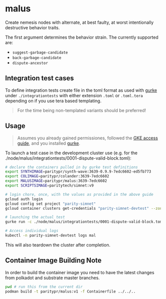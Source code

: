 # malus

Create nemesis nodes with alternate, at best faulty, at worst intentionally destructive behavior traits.

The first argument determines the behavior strain. The currently supported are:

* `suggest-garbage-candidate`
* `back-garbage-candidate`
* `dispute-ancestor`

## Integration test cases

To define integration tests create file
in the toml format as used with [gurke][gurke]
under `./integrationtests` with either extension
`.toml` or `.toml.tera` depending on if you use
tera based templating.

> For the time being non-templated variants should be preferred!
## Usage

> Assumes you already gained permissiones, followed the [GKE access guide][gke],
> and you installed [gurke][gurke].

To launch a test case in the development cluster use (e.g. for the  ./node/malus/integrationtests/0001-dispute-valid-block.toml):

```sh
# declare the containers pulled in by gurke test definitions
export SYNTHIMAGE=paritypr/synth-wave:3639-0.9.9-7edc6602-ed5fb773
export COLIMAGE=paritypr/colander:3639-7edc6602
export MALUSIMAGE=paritypr/malus:3639-7edc6602
export SCRIPTSIMAGE=paritytech/simnet:v9

# login chore, once, with the values as provided in the above guide
gcloud auth login
gcloud config set project "parity-simnet"
gcloud container clusters get-credentials "parity-simnet-devtest" --zone "europe-west3-b"

# launching the actual test
gurke run -c ./node/malus/integrationtests/0001-dispute-valid-block.toml -n parity-simnet-devtest ./node/malus/integrationtests/0001-dispute-valid-block.feature

# Access individual logs
kubectl -n parity-simnet-devtest logs mal
```

This will also teardown the cluster after completion.

## Container Image Building Note

In order to build the container image you need to have the latest changes from
polkadot and substrate master branches.

```sh
pwd # run this from the current dir
podman build -t paritypr/malus:v1 -f Containerfile ../../..
```

[gurke]: https://github.com/paritytech/gurke
[gke]: (https://github.com/paritytech/gurke/blob/main/docs/How-to-setup-access-to-gke-k8s-cluster.md)
